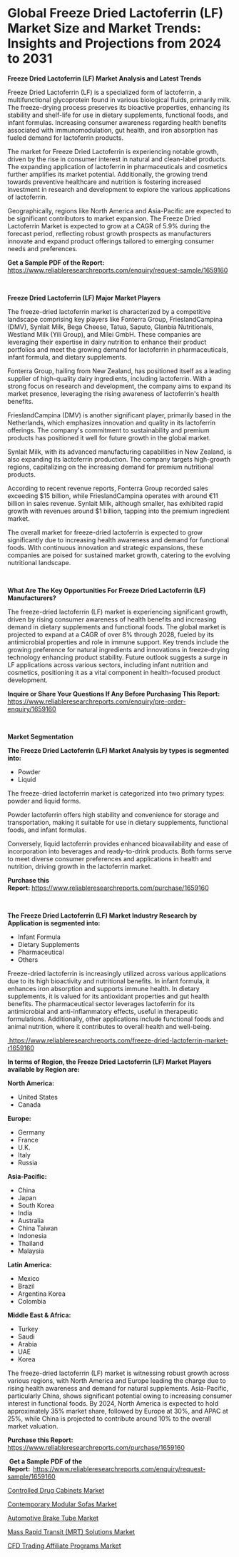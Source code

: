 <p><h1>Global Freeze Dried Lactoferrin (LF) Market Size and Market Trends: Insights and Projections from 2024 to 2031</h1></p><p><strong>Freeze Dried Lactoferrin (LF) Market Analysis and Latest Trends</strong></p>
<p><p>Freeze Dried Lactoferrin (LF) is a specialized form of lactoferrin, a multifunctional glycoprotein found in various biological fluids, primarily milk. The freeze-drying process preserves its bioactive properties, enhancing its stability and shelf-life for use in dietary supplements, functional foods, and infant formulas. Increasing consumer awareness regarding health benefits associated with immunomodulation, gut health, and iron absorption has fueled demand for lactoferrin products.</p><p>The market for Freeze Dried Lactoferrin is experiencing notable growth, driven by the rise in consumer interest in natural and clean-label products. The expanding application of lactoferrin in pharmaceuticals and cosmetics further amplifies its market potential. Additionally, the growing trend towards preventive healthcare and nutrition is fostering increased investment in research and development to explore the various applications of lactoferrin.</p><p>Geographically, regions like North America and Asia-Pacific are expected to be significant contributors to market expansion. The Freeze Dried Lactoferrin Market is expected to grow at a CAGR of 5.9% during the forecast period, reflecting robust growth prospects as manufacturers innovate and expand product offerings tailored to emerging consumer needs and preferences.</p></p>
<p><strong>Get a Sample PDF of the Report:&nbsp;</strong> <a href="https://www.reliableresearchreports.com/enquiry/request-sample/1659160?utm_campaign=13&utm_medium=2&utm_source=Github&utm_content=ia&utm_term=28092024&utm_id=freeze-dried-lactoferrin-lf">https://www.reliableresearchreports.com/enquiry/request-sample/1659160</a></p>
<p>&nbsp;</p>
<p><strong>Freeze Dried Lactoferrin (LF) Major Market Players</strong></p>
<p><p>The freeze-dried lactoferrin market is characterized by a competitive landscape comprising key players like Fonterra Group, FrieslandCampina (DMV), Synlait Milk, Bega Cheese, Tatua, Saputo, Glanbia Nutritionals, Westland Milk (Yili Group), and Milei GmbH. These companies are leveraging their expertise in dairy nutrition to enhance their product portfolios and meet the growing demand for lactoferrin in pharmaceuticals, infant formula, and dietary supplements.</p><p>Fonterra Group, hailing from New Zealand, has positioned itself as a leading supplier of high-quality dairy ingredients, including lactoferrin. With a strong focus on research and development, the company aims to expand its market presence, leveraging the rising awareness of lactoferrin's health benefits.</p><p>FrieslandCampina (DMV) is another significant player, primarily based in the Netherlands, which emphasizes innovation and quality in its lactoferrin offerings. The company's commitment to sustainability and premium products has positioned it well for future growth in the global market.</p><p>Synlait Milk, with its advanced manufacturing capabilities in New Zealand, is also expanding its lactoferrin production. The company targets high-growth regions, capitalizing on the increasing demand for premium nutritional products.</p><p>According to recent revenue reports, Fonterra Group recorded sales exceeding $15 billion, while FrieslandCampina operates with around €11 billion in sales revenue. Synlait Milk, although smaller, has exhibited rapid growth with revenues around $1 billion, tapping into the premium ingredient market.</p><p>The overall market for freeze-dried lactoferrin is expected to grow significantly due to increasing health awareness and demand for functional foods. With continuous innovation and strategic expansions, these companies are poised for sustained market growth, catering to the evolving nutritional landscape.</p></p>
<p>&nbsp;</p>
<p><strong>What Are The Key Opportunities For Freeze Dried Lactoferrin (LF) Manufacturers?</strong></p>
<p><p>The freeze-dried lactoferrin (LF) market is experiencing significant growth, driven by rising consumer awareness of health benefits and increasing demand in dietary supplements and functional foods. The global market is projected to expand at a CAGR of over 8% through 2028, fueled by its antimicrobial properties and role in immune support. Key trends include the growing preference for natural ingredients and innovations in freeze-drying technology enhancing product stability. Future outlook suggests a surge in LF applications across various sectors, including infant nutrition and cosmetics, positioning it as a vital component in health-focused product development.</p></p>
<p><strong>Inquire or Share Your Questions If Any Before Purchasing This Report:</strong> <a href="https://www.reliableresearchreports.com/enquiry/pre-order-enquiry/1659160?utm_campaign=13&utm_medium=2&utm_source=Github&utm_content=ia&utm_term=28092024&utm_id=freeze-dried-lactoferrin-lf">https://www.reliableresearchreports.com/enquiry/pre-order-enquiry/1659160</a></p>
<p>&nbsp;</p>
<p><strong>Market Segmentation</strong></p>
<p><strong>The Freeze Dried Lactoferrin (LF) Market Analysis by types is segmented into:</strong></p>
<p><ul><li>Powder</li><li>Liquid</li></ul></p>
<p><p>The freeze-dried lactoferrin market is categorized into two primary types: powder and liquid forms. </p><p>Powder lactoferrin offers high stability and convenience for storage and transportation, making it suitable for use in dietary supplements, functional foods, and infant formulas. </p><p>Conversely, liquid lactoferrin provides enhanced bioavailability and ease of incorporation into beverages and ready-to-drink products. Both forms serve to meet diverse consumer preferences and applications in health and nutrition, driving growth in the lactoferrin market.</p></p>
<p><strong>Purchase this Report:&nbsp;</strong><a href="https://www.reliableresearchreports.com/purchase/1659160?utm_campaign=13&utm_medium=2&utm_source=Github&utm_content=ia&utm_term=28092024&utm_id=freeze-dried-lactoferrin-lf">https://www.reliableresearchreports.com/purchase/1659160</a></p>
<p>&nbsp;</p>
<p><strong>The Freeze Dried Lactoferrin (LF) Market Industry Research by Application is segmented into:</strong></p>
<p><ul><li>Infant Formula</li><li>Dietary Supplements</li><li>Pharmaceutical</li><li>Others</li></ul></p>
<p><p>Freeze-dried lactoferrin is increasingly utilized across various applications due to its high bioactivity and nutritional benefits. In infant formula, it enhances iron absorption and supports immune health. In dietary supplements, it is valued for its antioxidant properties and gut health benefits. The pharmaceutical sector leverages lactoferrin for its antimicrobial and anti-inflammatory effects, useful in therapeutic formulations. Additionally, other applications include functional foods and animal nutrition, where it contributes to overall health and well-being.</p></p>
<p><a href="https://www.reliableresearchreports.com/freeze-dried-lactoferrin-market-r1659160?utm_campaign=13&utm_medium=2&utm_source=Github&utm_content=ia&utm_term=28092024&utm_id=freeze-dried-lactoferrin-lf">&nbsp;https://www.reliableresearchreports.com/freeze-dried-lactoferrin-market-r1659160</a></p>
<p><strong>In terms of Region, the Freeze Dried Lactoferrin (LF) Market Players available by Region are:</strong></p>
<p>
    <p> <strong> North America: </strong>
        <ul>
            <li>United States</li>
            <li>Canada</li>
        </ul>
        </p> 
    <p> <strong> Europe: </strong>
        <ul>
            <li>Germany</li>
            <li>France</li>
            <li>U.K.</li>
            <li>Italy</li>
            <li>Russia</li>
        </ul>
        </p> 
    <p> <strong> Asia-Pacific: </strong>
        <ul>
            <li>China</li>
            <li>Japan</li>
            <li>South Korea</li>
            <li>India</li>
            <li>Australia</li>
            <li>China Taiwan</li>
            <li>Indonesia</li>
            <li>Thailand</li>
            <li>Malaysia</li>
        </ul>
        </p> 
    <p> <strong> Latin America: </strong>
        <ul>
            <li>Mexico</li>
            <li>Brazil</li>
            <li>Argentina Korea</li>
            <li>Colombia</li>
        </ul>
        </p> 
    <p> <strong> Middle East & Africa: </strong>
        <ul>
            <li>Turkey</li>
            <li>Saudi</li>
            <li>Arabia</li>
            <li>UAE</li>
            <li>Korea</li>
        </ul>
    </p>
    </p>
<p><p>The freeze-dried lactoferrin (LF) market is witnessing robust growth across various regions, with North America and Europe leading the charge due to rising health awareness and demand for natural supplements. Asia-Pacific, particularly China, shows significant potential owing to increasing consumer interest in functional foods. By 2024, North America is expected to hold approximately 35% market share, followed by Europe at 30%, and APAC at 25%, while China is projected to contribute around 10% to the overall market valuation.</p></p>
<p><strong>Purchase this Report: </strong><a href="https://www.reliableresearchreports.com/purchase/1659160?utm_campaign=13&utm_medium=2&utm_source=Github&utm_content=ia&utm_term=28092024&utm_id=freeze-dried-lactoferrin-lf">https://www.reliableresearchreports.com/purchase/1659160</a></p>
<p>&nbsp;<strong>Get a Sample PDF of the Report:&nbsp;&nbsp;</strong><a href="https://www.reliableresearchreports.com/enquiry/request-sample/1659160?utm_campaign=13&utm_medium=2&utm_source=Github&utm_content=ia&utm_term=28092024&utm_id=freeze-dried-lactoferrin-lf">https://www.reliableresearchreports.com/enquiry/request-sample/1659160</a></p>
<p><strong></strong></p>
<p><p><a href="https://www.linkedin.com/pulse/controlled-drug-cabinets-market-share-size-trends-industry-qx3yc?utm_campaign=13&utm_medium=2&utm_source=Github&utm_content=ia&utm_term=28092024&utm_id=freeze-dried-lactoferrin-lf">Controlled Drug Cabinets Market</a></p><p><a href="https://www.linkedin.com/pulse/contemporary-modular-sofas-market-share-size-trends-industry-iphgc?utm_campaign=13&utm_medium=2&utm_source=Github&utm_content=ia&utm_term=28092024&utm_id=freeze-dried-lactoferrin-lf">Contemporary Modular Sofas Market</a></p><p><a href="https://issuu.com/reportprime-2/docs/automotive-brake-tube-market-size-2_61e65fff19074e?utm_campaign=13&utm_medium=2&utm_source=Github&utm_content=ia&utm_term=28092024&utm_id=freeze-dried-lactoferrin-lf">Automotive Brake Tube Market</a></p><p><a href="https://github.com/MariaWashington76/Market-Research-Report-List-1/blob/main/mass-rapid-transit-mrt-solutions-market.md?utm_campaign=13&utm_medium=2&utm_source=Github&utm_content=ia&utm_term=28092024&utm_id=freeze-dried-lactoferrin-lf">Mass Rapid Transit (MRT) Solutions Market</a></p><p><a href="https://github.com/MarciaRunte/Market-Research-Report-List-1/blob/main/cfd-trading-affiliate-programs-market.md?utm_campaign=13&utm_medium=2&utm_source=Github&utm_content=ia&utm_term=28092024&utm_id=freeze-dried-lactoferrin-lf">CFD Trading Affiliate Programs Market</a></p></p>